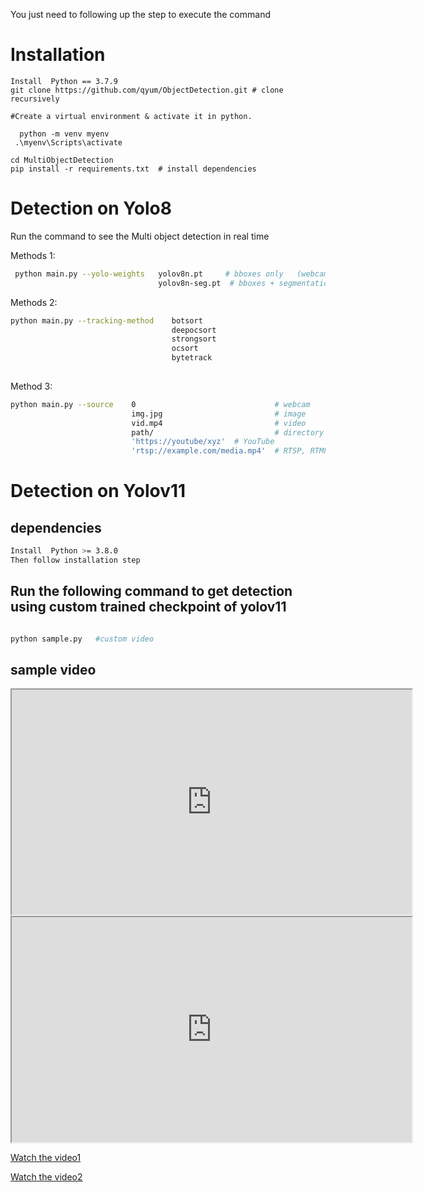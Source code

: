 You just need to following up the step to execute the command

# Installation

```
Install  Python == 3.7.9
git clone https://github.com/qyum/ObjectDetection.git # clone recursively

#Create a virtual environment & activate it in python.

  python -m venv myenv  
 .\myenv\Scripts\activate 

cd MultiObjectDetection
pip install -r requirements.txt  # install dependencies 
```

# Detection on Yolo8

Run the command to see the Multi object detection in real time


Methods 1:

```bash
 python main.py --yolo-weights   yolov8n.pt     # bboxes only   (webcam)
                                 yolov8n-seg.pt  # bboxes + segmentation masks (webcam)
```

Methods 2:

```bash
python main.py --tracking-method    botsort     
                                    deepocsort
                                    strongsort
                                    ocsort
                                    bytetrack
                                    
```



Method 3:


```bash
python main.py --source    0                               # webcam
                           img.jpg                         # image
                           vid.mp4                         # video
                           path/                           # directory
                           'https://youtube/xyz'  # YouTube
                           'rtsp://example.com/media.mp4'  # RTSP, RTMP, HTTP stream
```

# Detection on Yolov11 
## dependencies

```bash
Install  Python >= 3.8.0
Then follow installation step


``` 

## Run the following command to get detection using custom trained checkpoint of yolov11
```bash

python sample.py   #custom video

```
## sample video

<iframe src="https://drive.google.com/file/d/1L_zt4amJM5Bd8a4Lm05DYxO8ObzVtppp/view?usp=sharing" width="640" height="360"></iframe>  

<iframe src="https://drive.google.com/file/d/1tcVEL6ysjf6xYE7yYcZZzg0K1o53HEdK/view?usp=sharing" width="640" height="360"></iframe>

[Watch the video1](https://drive.google.com/file/d/1L_zt4amJM5Bd8a4Lm05DYxO8ObzVtppp/view?usp=sharing)  

[Watch the video2](https://drive.google.com/file/d/1tcVEL6ysjf6xYE7yYcZZzg0K1o53HEdK/view?usp=sharing)


